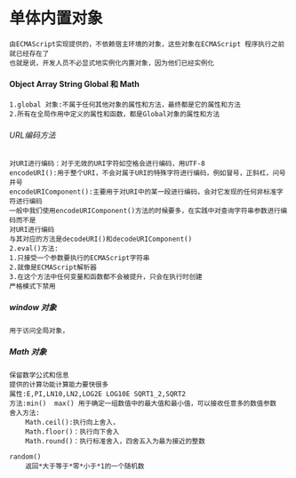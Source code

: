# 单体内置对象
    由ECMAScript实现提供的，不依赖宿主环境的对象，这些对象在ECMAScript 程序执行之前就已经存在了
    也就是说，开发人员不必显式地实例化内置对象，因为他们已经实例化
#### Object Array String Global 和 Math
    1.global 对象:不属于任何其他对象的属性和方法，最终都是它的属性和方法
    2.所有在全局作用中定义的属性和函数，都是Global对象的属性和方法
###### URL编码方法
    对URI进行编码：对于无效的URI字符如空格会进行编码，用UTF-8
    encodeURI():用于整个URI，不会对属于URI的特殊字符进行编码，例如冒号，正斜杠，问号井号
    encodeURIComponent():主要用于对URI中的某一段进行编码，会对它发现的任何非标准字符进行编码
    一般中我们使用encodeURIComponent()方法的时候要多，在实践中对查询字符串参数进行编码而不是
    对URI进行编码
    与其对应的方法是decodeURI()和decodeURIComponent()
    2.eval()方法:
    1.只接受一个参数要执行的ECMAScript字符串
    2.就像是ECMAScript解析器
    3.在这个方法中任何变量和函数都不会被提升，只会在执行时创建
    严格模式下禁用
##### window 对象
    用于访问全局对象，
##### Math 对象
    保留数学公式和信息
    提供的计算功能计算能力要快很多
    属性:E,PI,LN10,LN2,LOG2E LOG10E SQRT1_2,SQRT2
    方法:min()  max() 用于确定一组数值中的最大值和最小值，可以接收任意多的数值参数
    舍入方法:
        Math.ceil():执行向上舍入，
        Math.floor()：执行向下舍入
        Math.round()：执行标准舍入，四舍五入为最为接近的整数
        
    random()
        返回*大于等于*零*小于*1的一个随机数